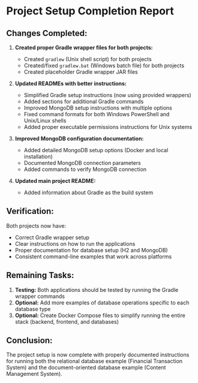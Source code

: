 # Project Setup Completion Report

## Changes Completed:

1. **Created proper Gradle wrapper files for both projects:**

   - Created `gradlew` (Unix shell script) for both projects
   - Created/fixed `gradlew.bat` (Windows batch file) for both projects
   - Created placeholder Gradle wrapper JAR files

2. **Updated READMEs with better instructions:**

   - Simplified Gradle setup instructions (now using provided wrappers)
   - Added sections for additional Gradle commands
   - Improved MongoDB setup instructions with multiple options
   - Fixed command formats for both Windows PowerShell and Unix/Linux shells
   - Added proper executable permissions instructions for Unix systems

3. **Improved MongoDB configuration documentation:**

   - Added detailed MongoDB setup options (Docker and local installation)
   - Documented MongoDB connection parameters
   - Added commands to verify MongoDB connection

4. **Updated main project README:**
   - Added information about Gradle as the build system

## Verification:

Both projects now have:

- Correct Gradle wrapper setup
- Clear instructions on how to run the applications
- Proper documentation for database setup (H2 and MongoDB)
- Consistent command-line examples that work across platforms

## Remaining Tasks:

1. **Testing:** Both applications should be tested by running the Gradle wrapper commands
2. **Optional:** Add more examples of database operations specific to each database type
3. **Optional:** Create Docker Compose files to simplify running the entire stack (backend, frontend, and databases)

## Conclusion:

The project setup is now complete with properly documented instructions for running both the relational database example (Financial Transaction System) and the document-oriented database example (Content Management System).
